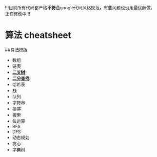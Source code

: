 !!!目前所有代码都严格**不符合**google代码风格规范，有些问题也没用最优解做，正在修改中!!!

算法 cheatsheet
=======

##算法模版

* 数组
* 链表
* [**二叉树**](./算法模版/二叉树/)
* [**二分查找**](./算法模版/二分查找/)
* 哈希表
* 栈
* 队列
* 字符串
* 排序
* 搜索
* 位运算
* BFS
* DFS
* 动态规划
* 贪心
* 字典树